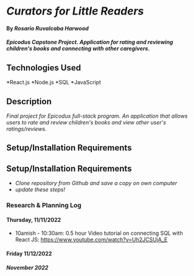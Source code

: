 # _Curators for Little Readers_

#### By _**Rosario Ruvalcaba Harwood**_

#### _Epicodus Capstone Project. Application for rating and reviewing children's books and connecting with other caregivers._

## Technologies Used
*React.js
*Node.js
*SQL 
*JavaScript

## Description
_Final project for Epicodus full-stack program. An application that allows users to rate and review children's books and view other user's ratings/reviews._

## Setup/Installation Requirements
## Setup/Installation Requirements
* _Clone repository from Github and save a copy on own computer_
* _update these steps!_

### Research & Planning Log
#### Thursday, 11/11/2022
* 10amish - 10:30am: 0.5 hour Video tutorial on connecting SQL with React JS: https://www.youtube.com/watch?v=Uh2JCSUjA_E
#### Friday 11/12/2022

#### _November 2022_


